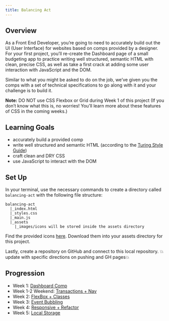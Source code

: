 ```yaml
---
title: Balancing Act
---
```


## Overview

As a Front End Developer, you’re going to need to accurately build out the UI (User Interface) for websites based on comps provided by a designer. For your first project, you’ll re-create the Dashboard page of a small budgeting app to practice writing well structured, semantic HTML with clean, precise CSS, as well as take a first crack at adding some user interaction with JavaScript and the DOM.

Similar to what you might be asked to do on the job, we’ve given you the comps with a set of technical specifications to go along with it and your challenge is to build it.

**Note:** DO NOT use CSS Flexbox or Grid during Week 1 of this project (If you don’t know what this is, no worries! You’ll learn more about these features of CSS in the coming weeks.)

## Learning Goals

- accurately build a provided comp
- write well structured and semantic HTML (according to the [Turing Style Guide](https://github.com/turingschool-examples/html))
- craft clean and DRY CSS
- use JavaScript to interact with the DOM

## Set Up

In your terminal, use the necessary commands to create a directory called `balancing-act` with the following file structure:

```
balancing-act
  |_index.html
  |_styles.css
  |_main.js
  |_assets
    |_images/icons will be stored inside the assets directory
```

Find the provided icons [here](https://drive.google.com/drive/folders/1tinxJcBu8lf5dHIJZtmOgXnzGu8yhKRK?usp=sharing). Download them into your assets directory for this project.

Lastly, create a repository on GitHub and connect to this local repository.
💥update with specific directions on pushing and GH pages💥

## Progression

- Week 1: [Dashboard Comp](./week-1.html)
- Week 1-2 Weekend: [Transactions + Nav](./weekend-1-2.html)
- Week 2: [FlexBox + Classes](./week-2.html)
- Week 3: [Event Bubbling](./week-3.html)
- Week 4: [Responsive + Refactor](./week-4.html)
- Week 5: [Local Storage](./week-5.html)
